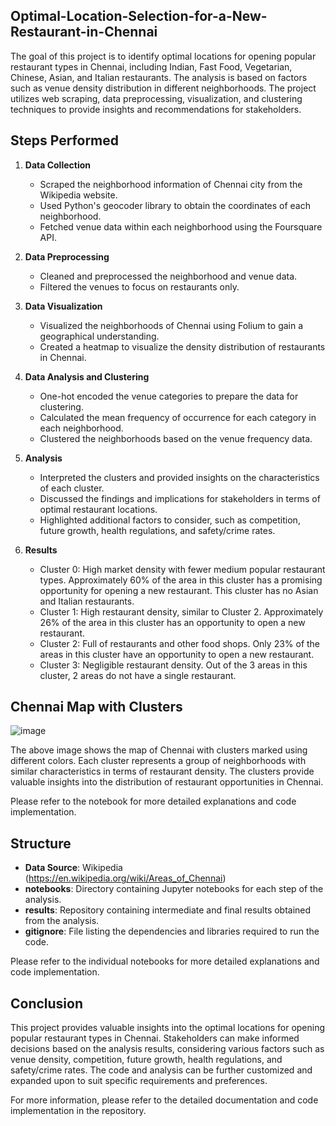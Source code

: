 
## Optimal-Location-Selection-for-a-New-Restaurant-in-Chennai
The goal of this project is to identify optimal locations for opening popular restaurant types in Chennai, including Indian, Fast Food, Vegetarian, Chinese, Asian, and Italian restaurants. The analysis is based on factors such as venue density distribution in different neighborhoods. The project utilizes web scraping, data preprocessing, visualization, and clustering techniques to provide insights and recommendations for stakeholders.

## Steps Performed
1. **Data Collection**
   - Scraped the neighborhood information of Chennai city from the Wikipedia website.
   - Used Python's geocoder library to obtain the coordinates of each neighborhood.
   - Fetched venue data within each neighborhood using the Foursquare API.

2. **Data Preprocessing**
   - Cleaned and preprocessed the neighborhood and venue data.
   - Filtered the venues to focus on restaurants only.

3. **Data Visualization**
   - Visualized the neighborhoods of Chennai using Folium to gain a geographical understanding.
   - Created a heatmap to visualize the density distribution of restaurants in Chennai.

4. **Data Analysis and Clustering**
   - One-hot encoded the venue categories to prepare the data for clustering.
   - Calculated the mean frequency of occurrence for each category in each neighborhood.
   - Clustered the neighborhoods based on the venue frequency data.

5. **Analysis**
   - Interpreted the clusters and provided insights on the characteristics of each cluster.
   - Discussed the findings and implications for stakeholders in terms of optimal restaurant locations.
   - Highlighted additional factors to consider, such as competition, future growth, health regulations, and safety/crime rates.
6. **Results**
   - Cluster 0: High market density with fewer medium popular restaurant types. Approximately 60% of the area in this cluster has a promising opportunity for   opening a new restaurant. This cluster has no Asian and Italian restaurants.
   - Cluster 1: High restaurant density, similar to Cluster 2. Approximately 26% of the area in this cluster has an opportunity to open a new restaurant.
   - Cluster 2: Full of restaurants and other food shops. Only 23% of the areas in this cluster have an opportunity to open a new restaurant.
   - Cluster 3: Negligible restaurant density. Out of the 3 areas in this cluster, 2 areas do not have a single restaurant.


## Chennai Map with Clusters
![image](https://github.com/Sanky18/Optimal-Location-Selection-for-a-New-Restaurant-in-Chennai/assets/119156783/643aa87d-2d7d-44c9-8e73-18a2778065da)


The above image shows the map of Chennai with clusters marked using different colors. Each cluster represents a group of neighborhoods with similar characteristics in terms of restaurant density. The clusters provide valuable insights into the distribution of restaurant opportunities in Chennai.

Please refer to the notebook for more detailed explanations and code implementation.


## Structure
- **Data Source**: Wikipedia (https://en.wikipedia.org/wiki/Areas_of_Chennai)
- **notebooks**: Directory containing Jupyter notebooks for each step of the analysis.
- **results**: Repository containing intermediate and final results obtained from the analysis.
- **gitignore**: File listing the dependencies and libraries required to run the code.


Please refer to the individual notebooks for more detailed explanations and code implementation.


## Conclusion
This project provides valuable insights into the optimal locations for opening popular restaurant types in Chennai. Stakeholders can make informed decisions based on the analysis results, considering various factors such as venue density, competition, future growth, health regulations, and safety/crime rates. The code and analysis can be further customized and expanded upon to suit specific requirements and preferences.

For more information, please refer to the detailed documentation and code implementation in the repository.
